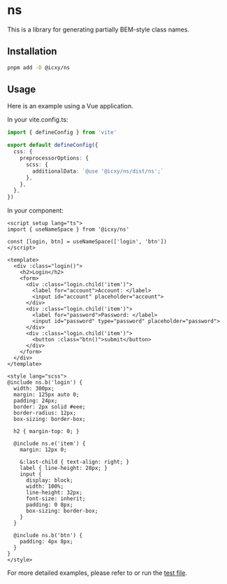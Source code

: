 # ns

This is a library for generating partially BEM-style class names.

## Installation

```bash
pnpm add -D @icxy/ns
```

## Usage

Here is an example using a Vue application.

In your vite.config.ts:

```ts
import { defineConfig } from 'vite'

export default defineConfig({
  css: {
    preprocessorOptions: {
      scss: {
        additionalData: `@use '@icxy/ns/dist/ns';`
      },
    },
  },
})
```

In your component:

```vue
<script setup lang="ts">
import { useNameSpace } from '@icxy/ns'

const [login, btn] = useNameSpace(['login', 'btn'])
</script>

<template>
  <div :class="login()">
    <h2>Login</h2>
    <form>
      <div :class="login.child('item')">
        <label for="account">Account: </label>
        <input id="account" placeholder="account">
      </div>
      <div :class="login.child('item')">
        <label for="password">Password: </label>
        <input id="password" type="password" placeholder="password">
      </div>
      <div :class="login.child('item')">
        <button :class="btn()">submit</button>
      </div>
    </form>
  </div>
</template>

<style lang="scss">
@include ns.b('login') {
  width: 300px;
  margin: 125px auto 0;
  padding: 24px;
  border: 2px solid #eee;
  border-radius: 12px;
  box-sizing: border-box;

  h2 { margin-top: 0; }

  @include ns.e('item') {
    margin: 12px 0;

    &:last-child { text-align: right; }
    label { line-height: 28px; }
    input {
      display: block;
      width: 100%;
      line-height: 32px;
      font-size: inherit;
      padding: 0 8px;
      box-sizing: border-box;
    }
  }

  @include ns.b('btn') {
    padding: 4px 8px;
  }
}
</style>
```

For more detailed examples, please refer to or run the [test file](./src/__test__/index.test.ts).
